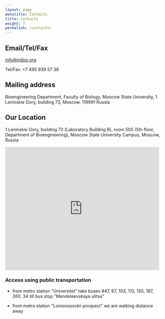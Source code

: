 ```yaml
---
layout: page
menutitle: Contacts
title: Contacts
weight: 7
permalink: /contacts/
---
```


## Email/Tel/Fax

[info@intbio.org](mailto:info@intbio.org)

Tel/Fax: +7 495 939 57 38

## Mailing address
 Bioengineering Department, Faculty of Biology, Moscow State University,
 1 Leninskie Gory, building 73, Moscow, 119991 Russia

## Our Location
1 Leninskie Gory, building 73 (Laboratory Building B), room 505 (5th floor, Department of Bioengineering),
Moscow State University Campus, Moscow, Russia

<iframe src="https://www.google.com/maps/embed?pb=!1m14!1m8!1m3!1d4496.1592142626805!2d37.519236!3d55.704988!3m2!1i1024!2i768!4f13.1!3m3!1m2!1s0x0%3A0x0!2zNTXCsDQyJzE3LjEiTiAzN8KwMzEnMDkuMCJF!5e0!3m2!1sen!2sus!4v1508304785705" width="500" height="400" frameborder="0" style="border:0" allowfullscreen></iframe>

### Access using public transportation
- from metro station "Universitet" take buses #47, 67, 103, 113, 130, 187, 260, 34 till bus stop "Mendeleevskaya ulitsa"

- from metro station "Lomonosovkii prospect" we are walking distance away

